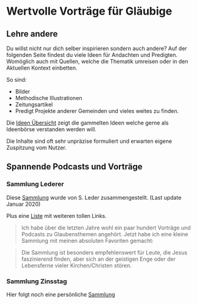 # Wertvolle Vorträge für Gläubige

## Lehre andere
Du willst nicht nur dich selber inspirieren sondern auch andere? 
Auf der folgenden Seite findest du viele Ideen für Andachten und Predigten. Womöglich auch mit Quellen, welche die Thematik umreisen oder in den Aktuellen Kontext einbetten.

So sind:
* Bilder
* Methodische Illustrationen
* Zeitungsartikel
* Predigt Projekte anderer Gemeinden
 und vieles weites zu finden.

 Die [Ideen Übersicht](AndachtsundPredigtIdeen.md) zeigt die gammelten Ideen welche gerne als Ideenbörse verstanden werden will. 

 Die Inhalte sind oft sehr unpräzise formuliert und erwarten eigene Zuspitzung vom Nutzer.

## Spannende Podcasts und Vorträge

### Sammlung Lederer

Diese [Sammlung](www.tinyurl.com/bestoftalks) wurde von S. Leder zusammengestellt. (Last update Januar 2020)

Plus eine [Liste](Weblinks/WeblinksLederer.md) mit weiteren tollen Links.

>Ich habe über die letzten Jahre wohl ein paar hundert Vorträge und Podcasts zu Glaubensthemen angehört. Jetzt habe ich eine kleine Sammlung mit meinen absoluten Favoriten gemacht:


>Die Sammlung ist besonders empfehlenswert für Leute, die Jesus faszinierend finden, aber sich an der geistigen Enge oder der Lebensferne vieler Kirchen/Christen stören.

### Sammlung Zinsstag
Hier folgt noch eine persönliche [Sammlung](Pers-Clip-Sammlung.md)




